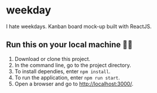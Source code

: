 # weekday
I hate weekdays. Kanban board mock-up built with ReactJS.

## Run this on your local machine 👨‍💻
1. Download or clone this project.
2. In the command line, go to the project directory.
3. To install dependies, enter `npm install`.
4. To run the application, enter `npm run start`.
5. Open a browser and go to [http://localhost:3000/](http://localhost:3000/).